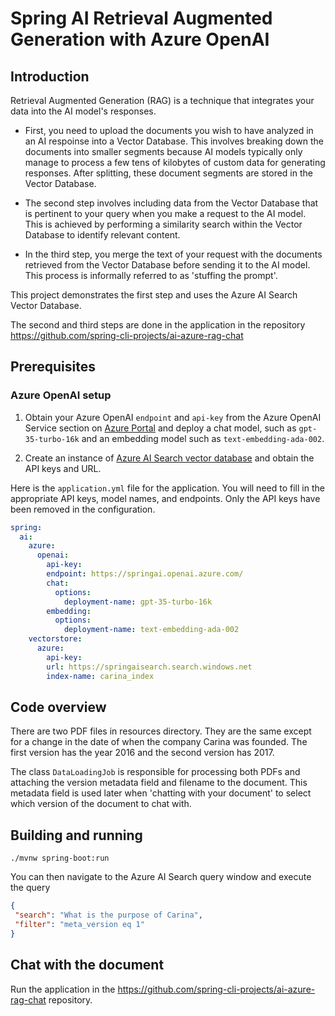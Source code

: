 # Spring AI Retrieval Augmented Generation with Azure OpenAI

## Introduction

Retrieval Augmented Generation (RAG) is a technique that integrates your data into the AI model's responses.

* First, you need to upload the documents you wish to have analyzed in an AI respoinse into a Vector Database.
This involves breaking down the documents into smaller segments because AI models typically only manage to process a few tens of kilobytes of custom data for generating responses.
After splitting, these document segments are stored in the Vector Database.

* The second step involves including data from the Vector Database that is pertinent to your query when you make a request to the AI model.
This is achieved by performing a similarity search within the Vector Database to identify relevant content.

* In the third step, you merge the text of your request with the documents retrieved from the Vector Database before sending it to the AI model.
This process is informally referred to as 'stuffing the prompt'.

This project demonstrates the first step and uses the Azure AI Search Vector Database.

The second and third steps are done in the application in the repository https://github.com/spring-cli-projects/ai-azure-rag-chat



## Prerequisites

### Azure OpenAI setup

1. Obtain your Azure OpenAI `endpoint` and `api-key` from the Azure OpenAI Service section on [Azure Portal](https://portal.azure.com) and deploy a chat model, such as `gpt-35-turbo-16k` and an embedding model such as `text-embedding-ada-002`.

2. Create an instance of [Azure AI Search vector database](https://azure.microsoft.com/en-us/products/ai-services/ai-search/) and obtain the API keys and URL.

Here is the `application.yml` file for the application. You will need to fill in the appropriate API keys, model names, and endpoints.
Only the API keys have been removed in the configuration.

```yaml
spring:
  ai:
    azure:
      openai:
        api-key: 
        endpoint: https://springai.openai.azure.com/
        chat:
          options:
            deployment-name: gpt-35-turbo-16k
        embedding:
          options:
            deployment-name: text-embedding-ada-002
    vectorstore:
      azure:
        api-key: 
        url: https://springaisearch.search.windows.net
        index-name: carina_index
```



## Code overview

There are two PDF files in resources directory.
They are the same except for a change in the date of when the company Carina was founded.
The first version has the year 2016 and the second version has 2017.

The class `DataLoadingJob` is responsible for processing both PDFs and attaching the version metadata field and filename to the document.
This metadata field is used later when 'chatting with your document' to select which version of the document to chat with.

## Building and running

```
./mvnw spring-boot:run
```

You can then navigate to the Azure AI Search query window and execute the query

```json
{
 "search": "What is the purpose of Carina",
 "filter": "meta_version eq 1"
}

```

## Chat with the document

Run the application in the https://github.com/spring-cli-projects/ai-azure-rag-chat repository.

